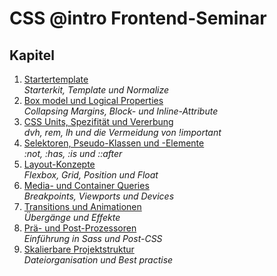 # CSS @intro Frontend-Seminar

## Kapitel

1. [Startertemplate](01-startertemplate/README.md)\
   _Starterkit, Template und Normalize_
2. [Box model und Logical Properties](02-box-model-logical-properties/README.md)\
   _Collapsing Margins, Block- und Inline-Attribute_
3. [CSS Units, Spezifität und Vererbung](03-css-units-specifity/README.md)\
   _dvh, rem, lh und die Vermeidung von !important_
4. [Selektoren, Pseudo-Klassen und -Elemente](04-selectors-pseudo/README.md)\
   _:not, :has, :is und ::after_
5. [Layout-Konzepte](05-layouts/README.md)\
   _Flexbox, Grid, Position und Float_
6. [Media- und Container Queries](06-media-container-queries/README.md)\
   _Breakpoints, Viewports und Devices_
7. [Transitions und Animationen](07-transitions-animations/README.md)\
   _Übergänge und Effekte_
8. [Prä- und Post-Prozessoren](08-pre-post-processors/README.md)\
   _Einführung in Sass und Post-CSS_
9. [Skalierbare Projektstruktur](09-skalable-projects/README.md)\
   _Dateiorganisation und Best practise_
